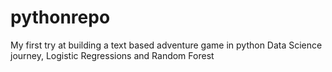 # pythonrepo
My first try at building a text based adventure game in python
Data Science journey, Logistic Regressions and Random Forest 
